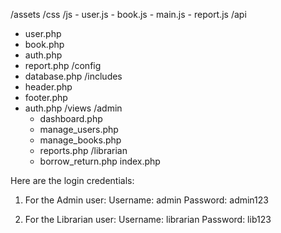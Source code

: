 /assets
  /css
  /js
    - user.js
    - book.js
    - main.js
    - report.js
/api
  - user.php
  - book.php
  - auth.php
  - report.php
/config
  - database.php
/includes
  - header.php
  - footer.php
  - auth.php
/views
  /admin
    - dashboard.php
    - manage_users.php
    - manage_books.php
    - reports.php
  /librarian
    - borrow_return.php
index.php



Here are the login credentials:

1. For the Admin user:
Username: admin
Password: admin123



2. For the Librarian user:
Username: librarian
Password: lib123